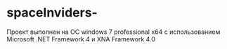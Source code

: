 # spaceInviders-
Проект выполнен на 
 ОС windows 7 professional x64 с использованием 
  Microsoft .NET Framework 4 и 
   XNA Framework 4.0
